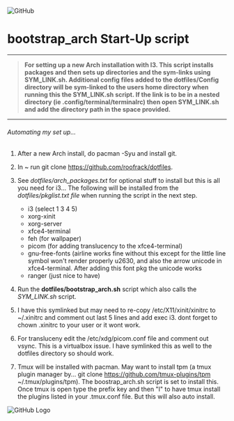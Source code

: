 ![GitHub](https://img.shields.io/github/license/roofrack/dotfiles)
# bootstrap_arch Start-Up script
---------
> __For setting up a new Arch installation with I3. This script installs packages and then sets up directories
> and the sym-links using SYM_LINK.sh. Additional config files added to the dotfiles/Config directory
> will be sym-linked to the users home directory when running this the SYM_LINK.sh script. If the link is
> to be in a nested directory (ie .config/terminal/terminalrc) then open SYM_LINK.sh and add the directory
> path in the space provided.__ 
---------



###### _Automating my set up_...


 1. After a new Arch install, do pacman -Syu and install git.

 2. In ~ run git clone https://github.com/roofrack/dotfiles.

 3. See _dotfiles/arch_packages.txt_ for optional stuff to install but this is all you need for i3...
    The following will be installed from the *dotfiles/pkglist.txt file* when running the script in the next step.

      *  i3 (select 1 3 4 5)
      *  xorg-xinit
      *  xorg-server
      *  xfce4-terminal
      *  feh (for wallpaper)
      *  picom (for adding translucency to the xfce4-terminal)
      *  gnu-free-fonts (airline works fine without this except for the little line symbol won't
         render properly u2630, and also the arrow unicode in xfce4-terminal. After adding this
         font pkg the unicode works
      *  ranger (just nice to have)

 4. Run the __dotfiles/bootstrap_arch.sh__ script which also calls the _SYM_LINK.sh_ script.

 5. I have this symlinked but may need to re-copy /etc/X11/xinit/xinitrc to
     ~/.xinitrc and comment out last 5 lines and add exec i3. dont forget to
     chown .xinitrc to your user or it wont work.

 6. For transluceny edit the /etc/xdg/picom.conf file and comment out vsync. This is a
    virtualbox issue. I have symlinked this as well to the dotfiles directory so should work.

 7. Tmux will be installed with pacman. May want to install tpm (a tmux plugin manager by...
    git clone https://github.com/tmux-plugins/tpm ~/.tmux/plugins/tpm). The boostrap_arch.sh script
    is set to install this. Once tmux is open type the prefix key and then "I" to
    have tmux install the plugins listed in your .tmux.conf file. But this will also auto install.

![GitHub Logo](/images/Logo.png)
